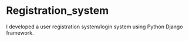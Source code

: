 # Registration_system
I developed a user registration system/login system using Python Django framework.
